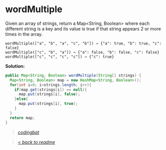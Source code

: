 # wordMultiple

Given an array of strings, return a Map<String, Boolean> where each different string is a key and its value is true if that string appears 2 or more times in the array.

```
wordMultiple(["a", "b", "a", "c", "b"]) → {"a": true, "b": true, "c": false}
wordMultiple(["c", "b", "a"]) → {"a": false, "b": false, "c": false}
wordMultiple(["c", "c", "c", "c"]) → {"c": true}
```

**Solution:**

```java
public Map<String, Boolean> wordMultiple(String[] strings) {
  Map<String, Boolean> map = new HashMap<String, Boolean>();
  for(int i=0; i<strings.length; i++){
    if(map.get(strings[i]) == null){
      map.put(strings[i], false);
    }else{
      map.put(strings[i], true);
    }
  }
  return map;
}
```

> _[codingbat](https://codingbat.com/prob/p190862)_

> [< _back to readme_](/README.md)